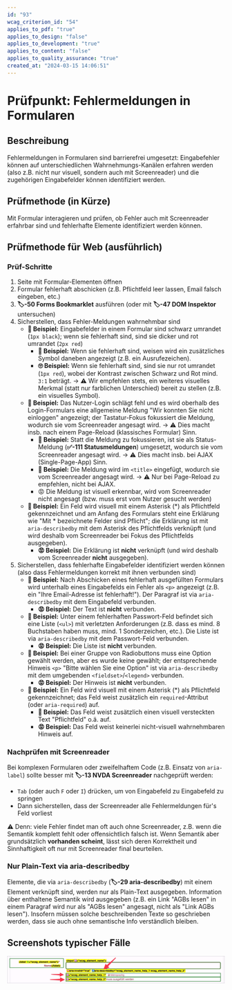 ```yaml
---
id: "93"
wcag_criterion_id: "54"
applies_to_pdf: "true"
applies_to_design: "false"
applies_to_development: "true"
applies_to_content: "false"
applies_to_quality_assurance: "true"
created_at: "2024-03-15 14:06:51"
---
```


# Prüfpunkt: Fehlermeldungen in Formularen

## Beschreibung

Fehlermeldungen in Formularen sind barrierefrei umgesetzt: Eingabefehler können auf unterschiedlichen Wahrnehmungs-Kanälen erfahren werden (also z.B. nicht nur visuell, sondern auch mit Screenreader) und die zugehörigen Eingabefelder können identifiziert werden.

## Prüfmethode (in Kürze)

Mit Formular interagieren und prüfen, ob Fehler auch mit Screenreader erfahrbar sind und fehlerhafte Elemente identifiziert werden können.

## Prüfmethode für Web (ausführlich)

### Prüf-Schritte

1. Seite mit Formular-Elementen öffnen
1. Formular fehlerhaft abschicken (z.B. Pflichtfeld leer lassen, Email falsch eingeben, etc.)
1. **🏷️-50 Forms Bookmarklet** ausführen (oder mit **🏷️-47 DOM Inspektor** untersuchen)
1. Sicherstellen, dass Fehler-Meldungen wahrnehmbar sind
    - **🙂 Beispiel:** Eingabefelder in einem Formular sind schwarz umrandet (`1px black`); wenn sie fehlerhaft sind, sind sie dicker und rot umrandet (`2px red`)
        - **🙂 Beispiel:** Wenn sie fehlerhaft sind, weisen wird ein zusätzliches Symbol daneben angezeigt (z.B. ein Ausrufezeichen).
        - **🙄 Beispiel:** Wenn sie fehlerhaft sind, sind sie nur rot umrandet (`1px red`), wobei der Kontrast zwischen Schwarz und Rot mind. `3:1` beträgt. → ⚠️ Wir empfehlen stets, ein weiteres visuelles Merkmal (statt nur farblichen Unterschied) bereit zu stellen (z.B. ein visuelles Symbol).
    - **🙂 Beispiel:** Das Nutzer-Login schlägt fehl und es wird oberhalb des Login-Formulars eine allgemeine Meldung "Wir konnten Sie nicht einloggen" angezeigt; der Tastatur-Fokus fokussiert die Meldung, wodurch sie vom Screenreader angesagt wird. → ⚠️ Dies macht insb. nach einem Page-Reload (klassisches Formular) Sinn.
        - **🙂 Beispiel:** Statt die Meldung zu fokussieren, ist sie als Status-Meldung (**✅-111 Statusmeldungen**) umgesetzt, wodurch sie vom Screenreader angesagt wird. → ⚠️ Dies macht insb. bei AJAX (Single-Page-App) Sinn.
        - **🙂 Beispiel:** Die Meldung wird im `<title>` eingefügt, wodurch sie vom Screenreader angesagt wird. → ⚠️ Nur bei Page-Reload zu empfehlen, nicht bei AJAX.
        - 😡 Die Meldung ist visuell erkennbar, wird vom Screenreader nicht angesagt (bzw. muss erst vom Nutzer gesucht werden)
    - **🙂 Beispiel:** Ein Feld wird visuell mit einem Asterisk (*) als Pflichtfeld gekennzeichnet und am Anfang des Formulars steht eine Erklärung wie "Mit * bezeichnete Felder sind Pflicht"; die Erklärung ist mit `aria-describedby` mit dem Asterisk des Pflichtfelds verknüpft (und wird deshalb vom Screenreader bei Fokus des Pflichtfelds ausgegeben).
        - **😡 Beispiel:** Die Erklärung ist **nicht** verknüpft (und wird deshalb vom Screenreader **nicht** ausgegeben).
1. Sicherstellen, dass fehlerhafte Eingabefelder identifiziert werden können (also dass Fehlermeldungen korrekt mit ihnen verbunden sind)
    - **🙂 Beispiel:** Nach Abschicken eines fehlerhaft ausgefüllten Formulars wird unterhalb eines Eingabefelds ein Fehler als `<p>` angezeigt (z.B. ein "Ihre Email-Adresse ist fehlerhaft!"). Der Paragraf ist via `aria-describedby` mit dem Eingabefeld verbunden.
        - **😡 Beispiel:** Der Text ist **nicht** verbunden.
    - **🙂 Beispiel:** Unter einem fehlerhaften Passwort-Feld befindet sich eine Liste (`<ul>`) mit verletzten Anforderungen (z.B. dass es mind. 8 Buchstaben haben muss, mind. 1 Sonderzeichen, etc.). Die Liste ist via `aria-describedby` mit dem Passwort-Feld verbunden.
        - **😡 Beispiel:** Die Liste ist **nicht** verbunden.
    - **🙂 Beispiel:** Bei einer Gruppe von Radiobuttons muss eine Option gewählt werden, aber es wurde keine gewählt; der entsprechende Hinweis `<p>` "Bitte wählen Sie eine Option" ist via `aria-describedby` mit dem umgebenden `<fieldset>`/`<legend>` verbunden.
        - **😡 Beispiel:** Der Hinweis ist **nicht** verbunden.
    - **🙂 Beispiel:** Ein Feld wird visuell mit einem Asterisk (*) als Pflichtfeld gekennzeichnet; das Feld weist zusätzlich ein `required`-Attribut (oder `aria-required`) auf.
        - **🙂 Beispiel:** Das Feld weist zusätzlich einen visuell versteckten Text "Pflichtfeld" o.ä. auf.
        - **😡 Beispiel:** Das Feld weist keinerlei nicht-visuell wahrnehmbaren Hinweis auf.

### Nachprüfen mit Screenreader

Bei komplexen Formularen oder zweifelhaftem Code (z.B. Einsatz von `aria-label`) sollte besser mit **🏷️-13 NVDA Screenreader** nachgeprüft werden:

- `Tab` (oder auch `F` oder `I`) drücken, um von Eingabefeld zu Eingabefeld zu springen
- Dann sicherstellen, dass der Screenreader alle Fehlermeldungen für's Feld vorliest

⚠️ Denn: viele Fehler findet man oft auch ohne Screenreader, z.B. wenn die Semantik komplett fehlt oder offensichtlich falsch ist. Wenn Semantik aber grundsätzlich **vorhanden scheint**, lässt sich deren Korrektheit und Sinnhaftigkeit oft nur mit Screenreader final beurteilen.

### Nur Plain-Text via aria-describedby

Elemente, die via `aria-describedby` (**🏷️-29 aria-describedby**) mit einem Element verknüpft sind, werden nur als Plain-Text ausgegeben. Information über enthaltene Semantik wird ausgegeben (z.B. ein Link "AGBs lesen" in einem Paragraf wird nur als "AGBs lesen" angesagt, nicht als "Link AGBs lesen"). Insofern müssen solche beschreibenden Texte so geschrieben werden, dass sie auch ohne semantische Info verständlich bleiben.

## Screenshots typischer Fälle

![Fehlermeldungen in A4AA](images/fehlermeldungen-in-a4aa.png)